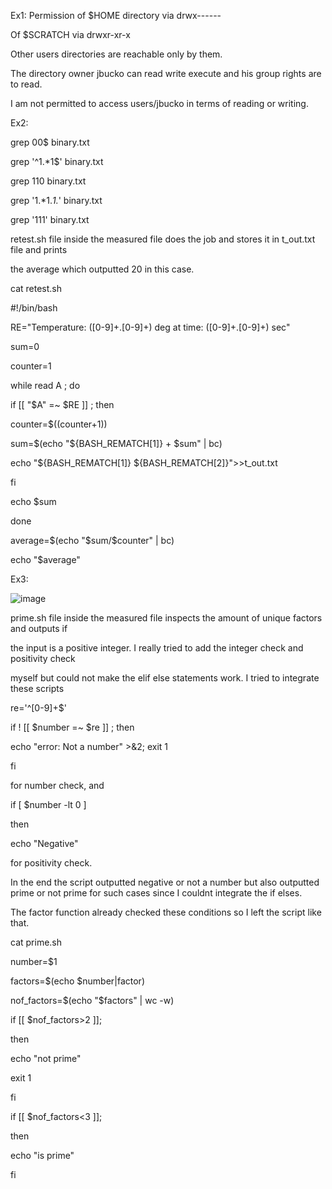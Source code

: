 Ex1:
Permission of $HOME directory via drwx------


Of $SCRATCH via drwxr-xr-x


Other users directories are reachable only by them.


The directory owner jbucko can read write execute and his group rights are to read.


I am not permitted to access users/jbucko in terms of reading or writing.

Ex2:

grep 00$ binary.txt

grep '^1.*1$' binary.txt

grep 110 binary.txt

grep '1.*1.*1.*' binary.txt    

grep '111' binary.txt

retest.sh file inside the measured file does the job and stores it in t_out.txt file and prints

the average which outputted 20 in this case.

cat retest.sh

#!/bin/bash


RE="Temperature: ([0-9]+\.[0-9]+) deg at time: ([0-9]+\.[0-9]+) sec"

sum=0

counter=1

while read A ; do

if [[ "$A" =~ $RE ]] ; then

counter=$((counter+1))

sum=$(echo "${BASH_REMATCH[1]} + $sum" | bc)



echo "${BASH_REMATCH[1]} ${BASH_REMATCH[2]}">>t_out.txt







fi


echo $sum



done

average=$(echo "$sum/$counter" | bc)

echo "$average"



Ex3:






![image](https://user-images.githubusercontent.com/73917265/197193396-a1e5b76e-53e8-4961-a9a8-34ec1baa07dc.png)



prime.sh file inside the measured file inspects the amount of unique factors and outputs if 

the input is a positive integer. I really tried to add the integer check and positivity check 

myself but could not make the elif else statements work. I tried to integrate these scripts

re='^[0-9]+$'

if ! [[ $number =~ $re ]] ; then

echo "error: Not a number" >&2; exit 1

fi

for number check, and

if [ $number -lt 0 ]

then

echo "Negative"

for positivity check.



In the end the script outputted negative or not a number but also outputted prime or not prime for such cases since I couldnt integrate the if elses.

The factor function already checked these conditions so I left the script like that. 


cat prime.sh

number=$1

factors=$(echo $number|factor)

nof_factors=$(echo "$factors" | wc -w)



if [[ $nof_factors>2 ]];

then

echo "not prime"

exit 1

fi

if [[ $nof_factors<3 ]];

then

echo "is prime"

fi





